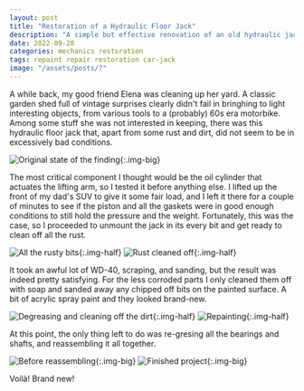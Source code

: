 ```yaml
---
layout: post
title: "Restoration of a Hydraulic Floor Jack"
description: "A simple but effective renovation of an old hydraulic jack that had sit in the dirt for years"
date: 2022-09-28
categories: mechanics restoration
tags: repaint repair restoration car-jack
image: "/assets/posts/?"
---
```


A while back, my good friend Elena was cleaning up her yard. A classic garden shed full of vintage surprises clearly didn't fail in bringhing to light interesting objects, from various tools to a (probably) 60s era motorbike. Among some stuff she was not interested in keeping, there was this hydraulic floor jack that, apart from some rust and dirt, did not seem to be in excessively bad conditions.

![Original state of the finding](/assets/posts/hjack-res-1.jpg){:.img-big}

The most critical component I thought would be the oil cylinder that actuates the lifting arm, so I tested it before anything else. I lifted up the front of my dad's SUV to give it some fair load, and I left it there for a couple of minutes to see if the piston and all the gaskets were in good enough conditions to still hold the pressure and the weight. Fortunately, this was the case, so I proceeded to unmount the jack in its every bit and get ready to clean off all the rust.

![All the rusty bits](/assets/posts/hjack-res-2.jpg){:.img-half}
![Rust cleaned off](/assets/posts/hjack-res-3.jpg){:.img-half}

It took an awful lot of WD-40, scraping, and sanding, but the result was indeed pretty satisfying. For the less corroded parts I only cleaned them off with soap and sanded away any chipped off bits on the painted surface. A bit of acrylic spray paint and they looked brand-new.

![Degreasing and cleaning off the dirt](/assets/posts/hjack-res-4.jpg){:.img-half}
![Repainting](/assets/posts/hjack-res-5.jpg){:.img-half}

At this point, the only thing left to do was re-gresing all the bearings and shafts, and reassembling it all together.

![Before reassembling](/assets/posts/hjack-res-6.jpg){:.img-big}
![Finished project](/assets/posts/hjack-res-7.jpg){:.img-big}

Voilà! Brand new!
